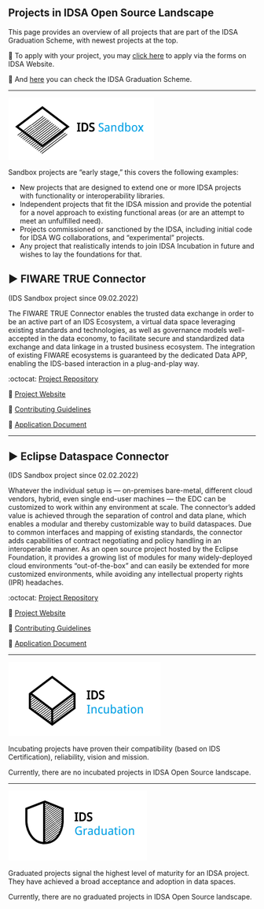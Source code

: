 ## Projects in IDSA Open Source Landscape 

This page provides an overview of all projects that are part of the IDSA Graduation Scheme, with newest projects at the top.

:triangular_flag_on_post: To apply with your project, you may [click here](https://internationaldataspaces.org/open-source-application-form/) to apply via the forms on IDSA Website.

:triangular_flag_on_post: And [here](https://github.com/International-Data-Spaces-Association/idsa/tree/main/graduation_scheme) you can check the IDSA Graduation Scheme.

---


![Sandbox](./media/IDSA-Sandbox-Logo.png)

Sandbox projects are “early stage,” this covers the following examples:

- New projects that are designed to extend one or more IDSA projects with functionality or interoperability libraries.
- Independent projects that fit the IDSA mission and provide the potential for a novel approach to existing functional areas (or are an attempt to meet an unfulfilled need).
- Projects commissioned or sanctioned by the IDSA, including initial code for IDSA WG collaborations, and “experimental” projects.
- Any project that realistically intends to join IDSA Incubation in future and wishes to lay the foundations for that.



## :arrow_forward: FIWARE TRUE Connector 
(IDS Sandbox project since 09.02.2022)

The FIWARE TRUE Connector enables the trusted data exchange in order to be an active part of an IDS Ecosystem, a virtual data space leveraging existing standards and technologies, as well as governance models well-accepted in the data economy, to facilitate secure and standardized data exchange and data linkage in a trusted business ecosystem. The integration of existing FIWARE ecosystems is guaranteed by the dedicated Data APP, enabling the IDS-based interaction in a plug-and-play way.

:octocat: [Project Repository](https://github.com/International-Data-Spaces-Association/true-connector)

:link: [Project Website](https://www.eng.it/en/case-studies/true-connector-per-facilitare-la-condivisione-di-dati-in-gaiax)

:page_with_curl: [Contributing Guidelines](https://github.com/eclipse-dataspaceconnector/DataSpaceConnector/blob/main/CONTRIBUTING.md)

:memo: [Application Document](./Sandbox_Reviews/Applications/true-connector.md)

---

## :arrow_forward: Eclipse Dataspace Connector
(IDS Sandbox project since 02.02.2022)

Whatever the individual setup is — on-premises bare-metal, different cloud vendors, hybrid, even single end-user machines — the EDC can be customized to work within any environment at scale. The connector’s added value is achieved through the separation of control and data plane, which enables a modular and thereby customizable way to build dataspaces. Due to common interfaces and mapping of existing standards, the connector adds capabilities of contract negotiating and policy handling in an interoperable manner. As an open source project hosted by the Eclipse Foundation, it provides a growing list of modules for many widely-deployed cloud environments “out-of-the-box” and can easily be extended for more customized environments, while avoiding any intellectual property rights (IPR) headaches.

:octocat: [Project Repository](https://github.com/eclipse-dataspaceconnector/DataSpaceConnector)

:link: [Project Website](https://projects.eclipse.org/projects/technology.dataspaceconnector) 

:page_with_curl: [Contributing Guidelines](https://github.com/eclipse-dataspaceconnector/DataSpaceConnector/blob/main/CONTRIBUTING.md)

:memo: [Application Document](./Sandbox_Reviews/Applications/eclipse-dataspace-connector.md)

---


![Incubated](./media/IDSA-Incubated-Logo.png)

Incubating projects have proven their compatibility (based on IDS Certification), reliability, vision and mission.

Currently, there are no incubated projects in IDSA Open Source landscape. 

---


![Graduted](./media/IDSA-Graduated-Logo.png)

Graduated projects signal the highest level of maturity for an IDSA project. They have achieved a broad acceptance and adoption in data spaces.

Currently, there are no graduated projects in IDSA Open Source landscape. 
